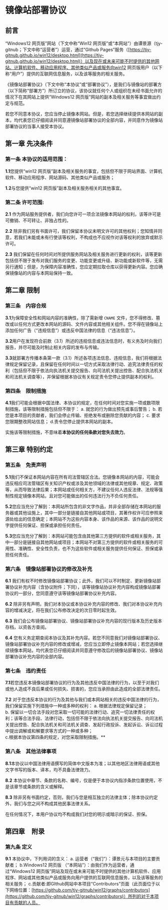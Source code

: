 # 镜像站部署协议
## 前言
“Windows12 网页版”网站（下文中称“Win12 网页版”或“本网站”）由谭景源（tjy-gitnub；下文中称“运营者”）运营，通过“Github Pages”服务（[https://tjy-gitnub.github.io/win12/desktop.html](https://tjy-gitnub.github.io/win12/desktop.html)）以及现在或未来可能不时提供的其他网站、计算机软件、移动应用程序、其他类似产品或服务向win12 网页版用户（以下称“用户”）提供的互联网信息服务，以及该等服务的相关服务。

《镜像站部署协议》（下文中称“本协议”或“部署协议”），是我们与镜像站的部署方（以下简称“部署方”）所订立的协议，该协议就任何个人或组织在未经书面允许的情况下在其网站上提供“Windows12 网页版”网站的副本及相关服务等事宜做出约定与规范。

若您不同意本协议，您应当停止镜像本网站。但是，若您选择继续提供本网站的副本，均代表您已仔细阅读并同意遵镜像站部署协议的全部内容，并同意作为镜像站部署协议的当事人接受本协议。
## 第一章 先决条件

### 第一条 本协议的适用范围：

**1.1**您提供“win12 网页版”副本及相关服务的事宜，包括但不限于网站界面、计算机软件、移动应用程序、网站源码、其他类似产品或服务；

**1.2**与您提供“win12 网页版”副本及相关服务相关的其他事宜。

### 第二条 许可范围:

**2.1** 作为网站服务提供者，我们向您许可一项合法镜像本网站的权利，该等许可是可撤销、不可转让、非独占性的。

**2.2** 除非我们另有书面许可，我们保留本协议未明文许可的其他权利；您知情并同意，若我们未能或未有行使该等权利，不构成也不应视作对该等权利的放弃或默示许可。

**2.3** 我们保留在任何时间对所提供服务网站及相关服务进行更新的权利，该等更新包括但不限于发布对我们服务的变更、功能变更或升级、新功能或新软件等，无需另行通知；但是，为保障内容准确性，您应定期拉取仓库以获得更新内容。您应确保镜像站的内容与本网站保持一致。

## 第二章​ 限制

### 第三条　内容合规

**3.1**为保障安全性和网站内容的准确性，除了需新增 `CNAME` 文件，您不得修改、篡改或以任何方式更改本网站的源码、文件内容或其他相关组件。您不得在镜像站上添加任何广告（“违规信息”）或违反中国法律的信息（“违法信息”）。

**3.2**用户在发现符合前款（3.1）所述的违规信息或违法信息时，有义务及时向我们报告，并尽可能及时制止相关内容的发布与传输。

**3.3**就部署方传播本条第一款（3.1）所述各项违法信息、违规信息，我们将根据法律规定保留记录，且保留在任何时间以一切方式采取法律行动、追究法律责任的权利（包括但不限于依法向执法机关提交报告、向司法机关提出控告、配合执法机关和司法机关调查等），并保留根据本协议有关规定责令您停止提供副本的权利。

### 第四条　限制措施

**4.1**我们可能会根据中国法律、本协议的规定，在任何时间对您实施一项或数项限制措施，该等限制措施包括但不限于：
a. 就您的行为做出预先或事后警告；
b. 若您是本项目的贡献者，我们会停止传输、拒绝发布或删除您贡献的内容；
c. 要求您限期整改网站信息；
d.责令您停止提供本网站的副本。

实施该等限制措施，不意味着**本协议的任何条款对您失去效力**。

## 第三章​ 特别约定

### 第五条　免责声明

**5.1**我们不保证本网站内容在所有司法管辖区合法。您镜像本网站的内容，可能会违反相应司法管辖区有关知识产权或涉及其他领域的法律或其他规章、规定、政策等，从而导致法律后果；本网站或任何相关方，不建议任何人违反法律、法规等强制性规定镜像本网站，且对您可能做出的任何违法行为不负任何责任。

**5.2**您应当充分了解到：本网站所包含的非文字作品，并非全部存储在本网站的服务器或其他设施上，其中一部分是链接自其他网站或项目，其著作权许可应参照来源处给出的信息确定；本网站不为这些内容本身、该作品的来源、该作品的说明文字提供任何保证、担保或承担任何责任。

**5.3**您应当充分了解到：本网站可能包含由其他第三方提供的软件或相关服务，其中一部分是链接自其他网站或项目；本网站不对第三方提供的软件或相关服务的可用性、准确性、安全性负责，也不为这些软件或相关服务提供任何保证、担保或承担任何责任。

### 第六条　镜像站部署协议的修改及补充

**6.1** 我们有权不时修改镜像站部署协议；此外，我们可以不时制定、更新镜像站部署协议补充内容（含协议附件；下同），该等镜像站协议补充内容构成镜像站部署协议的一部分，您同意遵守该等镜像站部署协议补充内容。

**6.2** 除非另有声明，我们对本协议或本协议补充内容的修改、我们对本协议补充内容的增减决定，将在我们公布修改决定的次日零时起生效。

**6.3** 我们会公布镜像站部署协议、镜像站部署协议补充内容的现行版本及历史版本存档，以资各方查阅。

**6.4** 您有义务定期查阅本协议及其补充内容。若您不同意我们对镜像站部署协议、镜像站部署协议补充内容的修改或增减，您应当立即停止镜像本网站；若您选择继续镜像本网站，均代表您已仔细阅读并同意遵守修改后的镜像站部署协议、镜像站部署协议补充内容的全部内容。

### 第七条　违约责任

**7.1**若您违反本镜像站部署协议的行为及其他违反中国法律的行为，以至于对我们或他人造成不良后果或任何损失、损害的，您应当承担由此造成的全部法律责任。

**7.2** 对于您违反本协议的行为及其他与我们或本网站相关的违反中国法律的行为，我们保留实施下列措施中一种或多种的权利：
a. 根据法律规定保留记录；<br>
b. 保留以一切合法手段对您采取一切可能的法律行动、追究一切法律责任的权利；该等合法手段、法律行动，包括但不限于依法向执法机关提交报告、向司法机关提出控告、配合执法机关和司法机关调查、发起行政投诉、发起诉讼、诉讼过程中提出调解或和解要求等方式的一种或多种；<br>
c.根据本协议第四条的规定，对您采取限制措施。**


### 第八条　其他法律事项

**8.1**本协议以中国法律用语撰写的简体中文版本为准；以其他地区法律用语或其他文字书写的版本、译本，均不具备法律效力。

**8.2** 本协议中章节、条款的名称、编号，仅是便于本协议内指涉条款位置使用，不是该章节或条款的含义或解释。

**8.3** 除非另有书面约定，否则，我们与您是相互独立的法律主体；除本协议约定外，我们与您之间不构成其他民事法律关系。

在任何情况下，本用户协议均不构成我们对您的明示或暗示的保证、担保。

## 第四章​　附录

### 第九条 定义
**9.1** 本协议中，下列用词的含义：
a. 运营者（“我们”）：谭景元与本项目的主要贡献者；
b.Windows12 网页版 （“本网站”）：由我们作为运营者，通过“Windows12 网页版”网站及现在或未来可能不时提供的其他计算机软件、应用程序、网站或其他类似产品或服务向用户提供的互联网信息服务，以及该等服务的相关服务；
c.贡献者:即GIthub网站中本项目“Contributors”页面（此页面位于以下网络位置：[https://github.com/tjy-gitnub/win12/graphs/contributors](https://github.com/tjy-gitnub/win12/graphs/contributors)）所列的对于本项目有贡献的人员。
